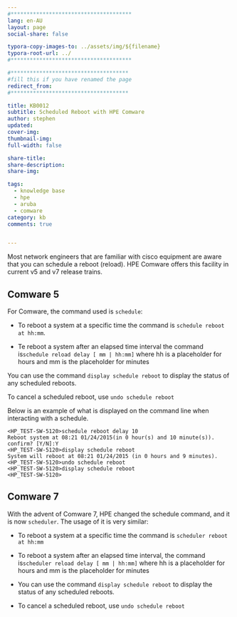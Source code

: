 ```yaml
---
#**************************************
lang: en-AU
layout: page
social-share: false

typora-copy-images-to: ../assets/img/${filename}
typora-root-url: ../
#**************************************

#*************************************
#fill this if you have renamed the page
redirect_from:
#*************************************

title: KB0012
subtitle: Scheduled Reboot with HPE Comware
author: stephen
updated:
cover-img:
thumbnail-img:
full-width: false

share-title:
share-description:
share-img:

tags:
  - knowledge base
  - hpe
  - aruba
  - comware
category: kb
comments: true


---
```


Most network engineers that are familiar with cisco equipment are aware that you can schedule a reboot (reload). HPE Comware offers this facility in current v5 and v7 release trains.

## Comware 5

For Comware, the command used is `schedule`:

* To reboot a system at a specific time the command is `schedule reboot at hh:mm`.

* Te reboot a system after an elapsed time interval the command  is`schedule reload delay [ mm | hh:mm]` where hh is a placeholder for hours and mm is the placeholder for minutes

You can use the command `display schedule reboot` to display the status of any scheduled reboots.

To cancel a scheduled reboot, use `undo schedule reboot`

Below is an example of what is displayed on the command line when interacting with a schedule.

``` 
<HP_TEST-SW-5120>schedule reboot delay 10
Reboot system at 08:21 01/24/2015(in 0 hour(s) and 10 minute(s)). confirm? [Y/N]:Y
<HP_TEST-SW-5120>display schedule reboot
System will reboot at 08:21 01/24/2015 (in 0 hours and 9 minutes).
<HP_TEST-SW-5120>undo schedule reboot
<HP_TEST-SW-5120>display schedule reboot
<HP_TEST-SW-5120>
```

## Comware 7

With the advent of Comware 7, HPE changed the schedule command, and it is now `scheduler`. The usage of it is very similar:

* To reboot a system at a specific time the command is `scheduler reboot at hh:mm`

* To reboot a system after an elapsed time interval, the command  is`scheduler reload delay [ mm | hh:mm]` where hh is a placeholder for hours and mm is the placeholder for minutes

* You can use the command `display schedule reboot` to display the status of any scheduled reboots.

* To cancel a scheduled reboot, use `undo schedule reboot`
